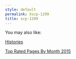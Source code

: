 ```yaml
---
style: default
permalink: Xscp-1299
title: scp-1299
---
```

You may also like:

[Histories](http://scp-wiki.net/histories)

[Top Rated Pages By Month 2015](http://scp-wiki.net/top-rated-pages-by-month-2015)

